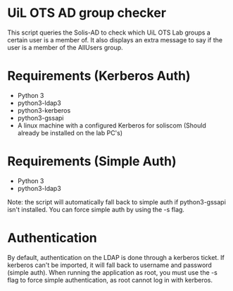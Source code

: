 # UiL OTS AD group checker
This script queries the Solis-AD to check which UiL OTS Lab groups a certain user is a member of.
It also displays an extra message to say if the user is a member of the AllUsers group.

# Requirements (Kerberos Auth)
- Python 3
- python3-ldap3
- python3-kerberos
- python3-gssapi
- A linux machine with a configured Kerberos for soliscom
(Should already be installed on the lab PC's)

# Requirements (Simple Auth)
- Python 3
- python3-ldap3

Note: the script will automatically fall back to simple auth if python3-gssapi isn't installed. You can force simple
auth by using the -s flag.

# Authentication
By default, authentication on the LDAP is done through a kerberos ticket. If kerberos can't be imported, it will fall
back to username and password (simple auth). When running the application as root, you must use the -s flag to force 
simple authentication, as root cannot log in with kerberos.